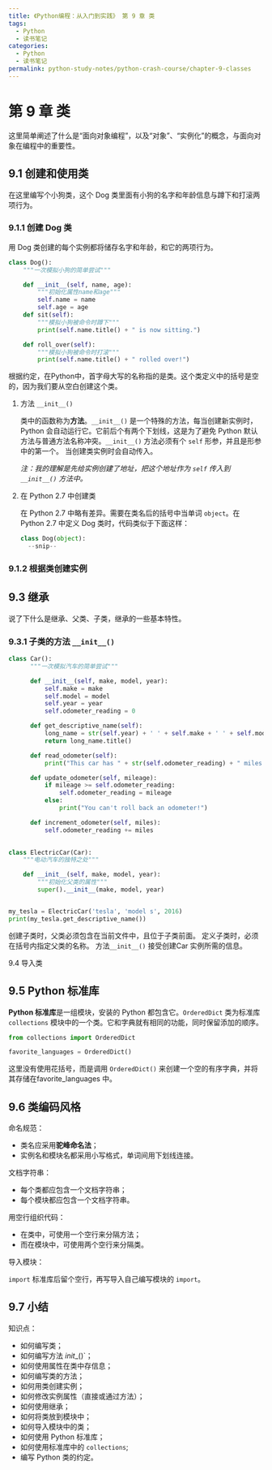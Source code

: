 ```yaml
---
title: 《Python编程：从入门到实践》 第 9 章 类
tags:
  - Python
  - 读书笔记
categories:
  - Python
  - 读书笔记
permalink: python-study-notes/python-crash-course/chapter-9-classes
---
```


# 第 9 章 类

这里简单阐述了什么是“面向对象编程”，以及“对象”、“实例化”的概念，与面向对象在编程中的重要性。

## 9.1 创建和使用类

在这里编写个小狗类，这个 Dog 类里面有小狗的名字和年龄信息与蹲下和打滚两项行为。

### 9.1.1 创建 Dog 类

用 Dog 类创建的每个实例都将储存名字和年龄，和它的两项行为。


```python
class Dog():
    """一次模拟小狗的简单尝试"""

    def __init__(self, name, age):
        """初始化属性name和age"""
        self.name = name
        self.age = age
    def sit(self):
        """模拟小狗被命令时蹲下"""
        print(self.name.title() + " is now sitting.")

    def roll_over(self):
        """模拟小狗被命令时打滚"""
        print(self.name.title() + " rolled over!")
```

<!-- more -->

根据约定，在Python中，首字母大写的名称指的是类。这个类定义中的括号是空的，因为我们要从空白创建这个类。

1. 方法 `__init__()`

    类中的函数称为**方法**。`__init__()`  是一个特殊的方法，每当创建新实例时，Python 会自动运行它。它前后个有两个下划线，这是为了避免 Python 默认方法与普通方法名称冲突。`__init__()` 方法必须有个 `self` 形参，并且是形参中的第一个。 当创建类实例时会自动传入。

    *注：我的理解是先给实例创建了地址，把这个地址作为 `self` 传入到 `__init__()`  方法中。*

2. 在 Python 2.7 中创建类

    在 Python 2.7 中略有差异。需要在类名后的括号中当单词 `object`。在 Python 2.7 中定义 Dog 类时，代码类似于下面这样：
    
    ```python
    class Dog(object):
      --snip--
    ```

### 9.1.2 根据类创建实例




## 9.3 继承

说了下什么是继承、父类、子类，继承的一些基本特性。

### 9.3.1 子类的方法 `__init__()`



```python
class Car():
      """一次模拟汽车的简单尝试"""

      def __init__(self, make, model, year):
          self.make = make
          self.model = model
          self.year = year
          self.odometer_reading = 0

      def get_descriptive_name(self):
          long_name = str(self.year) + ' ' + self.make + ' ' + self.model
          return long_name.title()

      def read_odometer(self):
          print("This car has " + str(self.odometer_reading) + " miles on it.")

      def update_odometer(self, mileage):
          if mileage >= self.odometer_reading:
              self.odometer_reading = mileage
          else:
              print("You can't roll back an odometer!")

      def increment_odometer(self, miles):
          self.odometer_reading += miles

            
class ElectricCar(Car):
    """电动汽车的独特之处"""

    def __init__(self, make, model, year):
        """初始化父类的属性"""
        super().__init__(make, model, year)


my_tesla = ElectricCar('tesla', 'model s', 2016)
print(my_tesla.get_descriptive_name())
```

创建子类时，父类必须包含在当前文件中，且位于子类前面。
定义子类时，必须在括号内指定父类的名称。
方法`__init__()` 接受创建Car 实例所需的信息。



9.4 导入类






## 9.5 Python 标准库

**Python 标准库**是一组模块，安装的 Python 都包含它。`OrderedDict` 类为标准库 `collections` 模块中的一个类。它和字典就有相同的功能，同时保留添加的顺序。

```python
from collections import OrderedDict

favorite_languages = OrderedDict()
```
这里没有使用花括号，而是调用 `OrderedDict()` 来创建一个空的有序字典，并将其存储在favorite_languages 中。

## 9.6 类编码风格

命名规范：

- 类名应采用**驼峰命名法**；
- 实例名和模块名都采用小写格式，单词间用下划线连接。

文档字符串：

- 每个类都应包含一个文档字符串；
- 每个模块都应包含一个文档字符串。

用空行组织代码：

- 在类中，可使用一个空行来分隔方法；
- 而在模块中，可使用两个空行来分隔类。

导入模块：

  `import` 标准库后留个空行，再写导入自己编写模块的 `import`。

## 9.7 小结

知识点：
- 如何编写类；
- 如何编写方法 _init__()`；
- 如何使用属性在类中存信息；
- 如何编写类的方法；
- 如何用类创建实例；
- 如何修改实例属性（直接或通过方法）；
- 如何使用继承；
- 如何将类放到模块中；
- 如何导入模块中的类；
- 如何使用 Python 标准库；
- 如何使用标准库中的 `collections`;
- 编写 Python 类的约定。